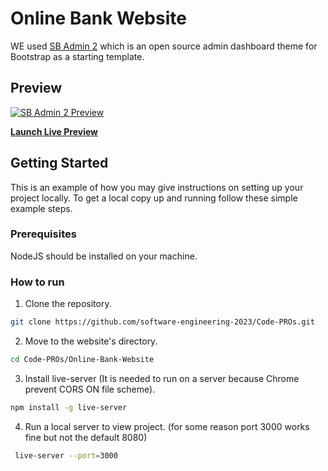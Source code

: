 # Online Bank Website

WE used [SB Admin 2](https://startbootstrap.com/theme/sb-admin-2/) which is an open source admin dashboard theme for Bootstrap as a starting template.

## Preview

[![SB Admin 2 Preview](https://assets.startbootstrap.com/img/screenshots/themes/sb-admin-2.png)](https://startbootstrap.github.io/startbootstrap-sb-admin-2/)

**[Launch Live Preview](https://startbootstrap.github.io/startbootstrap-sb-admin-2/)**

## Getting Started

This is an example of how you may give instructions on setting up your project locally.
To get a local copy up and running follow these simple example steps.

### Prerequisites

NodeJS should be installed on your machine.

### How to run

1. Clone the repository.

```sh
git clone https://github.com/software-engineering-2023/Code-PROs.git
```

2. Move to the website's directory.

```sh
cd Code-PROs/Online-Bank-Website
```

3. Install live-server (It is needed to run on a server because Chrome prevent CORS ON file scheme).

```sh
npm install -g live-server
```

4. Run a local server to view project. (for some reason port 3000 works fine but not the default 8080)

```sh
 live-server --port=3000
```
